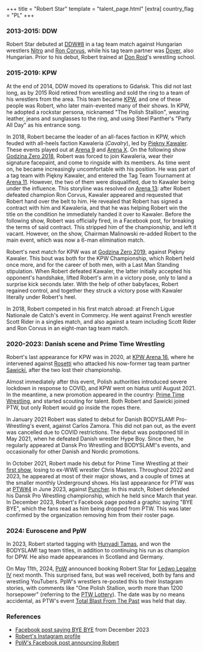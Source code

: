 +++
title = "Robert Star"
template = "talent_page.html"
[extra]
country_flag = "PL"
+++

### 2013-2015: DDW

Robert Star debuted at [DDW#8](@/e/ddw/2013-08-17-ddw-8.md) in a tag team match against Hungarian wrestlers [Nitro](@/w/nitro.md) and [Ron Corvus](@/w/ron-corvus.md), while his tag team partner was [Dover](@/w/dover.md), also Hungarian. Prior to his debut, Robert trained at [Don Roid](@/w/don-roid.md)'s wrestling school.

### 2015-2019: KPW

At the end of 2014, DDW moved its operations to Gdańsk. This did not last long, as by 2015 Roid retired from wrestling and sold the ring to a team of his wrestlers from the area. This team became [KPW](@/o/kpw.md), and one of these people was Robert, who later main-evented many of their shows. In KPW, he adopted a rockstar persona, nicknamed "The Polish Stallion", wearing leather, jeans and sunglasses to the ring, and using Steel Panther's "Party All Day" as his entrance song.

In 2018, Robert became the leader of an all-faces faction in KPW, which feuded with all-heels faction Kawaleria (_Cavalry_), led by [Piękny Kawaler](@/w/piekny-kawaler.md).
These events played out at [Arena 9](@/e/kpw/2018-03-10-kpw-arena-9-na-krawedzi.md) and [Arena X](@/e/kpw/2018-05-26-kpw-arena-x-kawaleria-vs-sojusz.md).
On the following show [Godzina Zero 2018](@/e/kpw/2018-08-11-kpw-godzina-zero-2018.md), Robert was forced to join Kawaleria, wear their signature facepaint, and come to ringside with its members. As time went on, he became increasingly uncomfortable with his position.
He was part of a tag team with Piękny Kawaler, and entered the Tag Team Tournament at [Arena 11](@/e/kpw/2018-11-03-kpw-arena-11-podwojne-zagrozenie.md). However, the two of them were disqualified, due to Kawaler being under the influence.
This storyline was resolved on [Arena 13](@/e/kpw/2019-04-05-kpw-arena-13-capo-di-tutti-capi.md): after Robert defeated champion Ron Corvus, Kawaler appeared and requested that Robert hand over the belt to him. He revealed that Robert has signed a contract with him and Kawaleria, and that he was helping Robert win the title on the condition he immediately handed it over to Kawaler.
Before the following show, Robert was officially fired, in a Facebook post, for breaking the terms of said contract. This stripped him of the championship, and left it vacant. However, on the show, Chairman Malinowski re-added Robert to the main event, which was now a 6-man elimination match.

Robert's next match for KPW was at [Godzina Zero 2019](@/e/kpw/2019-08-17-kpw-godzina-zero-2019.md), against Piękny Kawaler. This bout was both for the KPW Championship, which Robert held once more, and for the career of both men, with a Last Man Standing stipulation. When Robert defeated Kawaler, the latter initially accepted his opponent's handshake, lifted Robert's arm in a victory pose, only to land a surprise kick seconds later. With the help of other babyfaces, Robert regained control, and together they struck a victory pose with Kawaler literally under Robert's heel.

In 2018, Robert competed in his first match abroad: at French Ligue Nationale de Catch's event in Commercy. He went against French wrestler Scott Rider in a singles match, and also against a team including Scott Rider and Ron Corvus in an eight-man tag team match.

### 2020-2023: Danish scene and Prime Time Wrestling

Robert's last appearance for KPW was in 2020, at [KPW Arena 16](@/e/kpw/2020-02-01-kpw-arena-16-polowanie.md), where he intervened against [Rosetti](@/w/rosetti.md) who attacked his now-former tag team partner [Sawicki](@/w/sawicki.md), after the two lost their championship.

Almost immediately after this event, Polish authorities introduced severe lockdown in response to COVID, and KPW went on hiatus until August 2021. In the meantime, a new promotion appeared in the country: [Prime Time Wrestling](@/o/ptw.md), and started scouting for talent. Both Robert and Sawicki joined PTW, but only Robert would go inside the ropes there.

In January 2021 Robert was slated to debut for Danish BODYSLAM! Pro-Wrestling's event, against Carlos Zamora. This did not pan out, as the event was cancelled due to COVID restrictions. The debut was postponed till in May 2021, when he defeated Danish wrestler Hype Boy. Since then, he regularly appeared at Dansk Pro Wrestling and BODYSLAM!'s events, and occasionally for other Danish and Nordic promotions.

In October 2021, Robert made his debut for Prime Time Wrestling at their [first show](@/e/ptw/2021-10-09-ptw-1-revolucja.md), losing to ex-WWE wrestler Chris Masters. Throughout 2022 and 2023, he appeared at most of their major shows, and a couple of times at the smaller monthly Underground shows.
His last appearance for PTW was at [PTW#4](@/e/ptw/2023-06-25-ptw-4-mystery.md) in June 2023, against [Puncher](@/w/puncher.md). In this match, Robert defended his Dansk Pro Wrestling championship, which he held since March that year.
In December 2023, Robert's Facebook page posted a graphic saying "BYE BYE", which the fans read as him being dropped from PTW. This was later confirmed by the organization removing him from their roster page.

### 2024: Euroscene and PpW

In 2023, Robert started tagging with [Hunyadi Tamas](@/w/hunyadi-tamas.md), and won the BODYSLAM! tag team titles, in addition to continuing his run as champion for DPW. He also made appearances in Scotland and Germany.

On May 11th, 2024, [PpW](@/o/ppw.md) announced booking Robert Star for [Ledwo Legalne IV](@/e/ppw/2024-06-08-ppw-ledwo-legalne-4.md) next month.
This surprised fans, but was well received, both by fans and wrestling YouTubers. PpW's wrestlers re-posted this to their Instagram stories, with comments like "One Polish Stallion, worth more than 1200 horsepower" (referring to the [PTW Lottery](@/o/ptw.md#the-lottery)).
The date was by no means accidental, as PTW's event [Total Blast From The Past](@/e/ptw/2024-05-11-ptw-6.md) was held that day.

### References

* [Facebook post saying BYE BYE](https://www.facebook.com/photo/?fbid=839973208139393&set=pb.100063801633257.-2207520000) from December 2023
* [Robert's Instagram profile](https://www.instagram.com/realrobertstar/)
* [PpW's Facebook post announcing Robert](https://www.facebook.com/OficjalnePPW/posts/pfbid02GSspE1SNetocUY2kWnC9LhDdsKYSGgh17G4h2bV4Q3CaRgLkziMrC6JDPkCYWBVnl)
